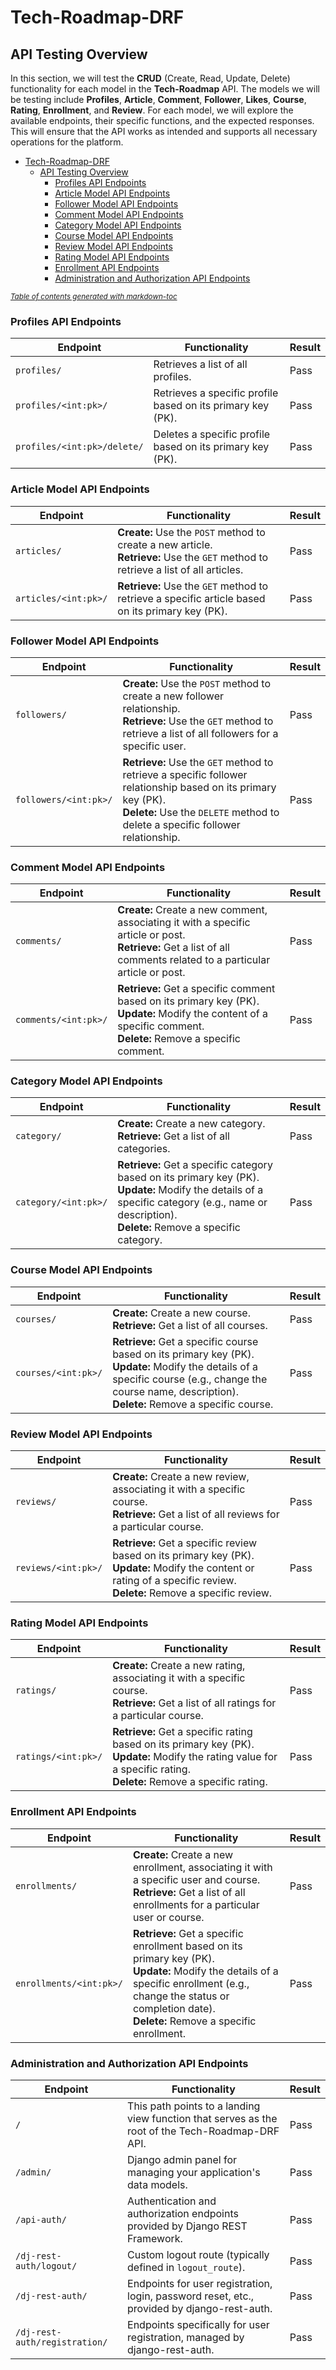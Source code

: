 # Tech-Roadmap-DRF


## API Testing Overview

In this section, we will test the **CRUD** (Create, Read, Update, Delete) functionality for each model in the **Tech-Roadmap** API. The models we will be testing include **Profiles**, **Article**, **Comment**, **Follower**, **Likes**, **Course**, **Rating**, **Enrollment**, and **Review**. For each model, we will explore the available endpoints, their specific functions, and the expected responses. This will ensure that the API works as intended and supports all necessary operations for the platform.


- [Tech-Roadmap-DRF](#tech-roadmap-drf)
  * [API Testing Overview](#api-testing-overview)
    + [Profiles API Endpoints](#profiles-api-endpoints)
    + [Article Model API Endpoints](#article-model-api-endpoints)
    + [Follower Model API Endpoints](#follower-model-api-endpoints)
    + [Comment Model API Endpoints](#comment-model-api-endpoints)
    + [Category Model API Endpoints](#category-model-api-endpoints)
    + [Course Model API Endpoints](#course-model-api-endpoints)
    + [Review Model API Endpoints](#review-model-api-endpoints)
    + [Rating Model API Endpoints](#rating-model-api-endpoints)
    + [Enrollment API Endpoints](#enrollment-api-endpoints)
    + [Administration and Authorization API Endpoints](#administration-and-authorization-api-endpoints)

<small><i><a href='http://ecotrust-canada.github.io/markdown-toc/'>Table of contents generated with markdown-toc</a></i></small>


### Profiles API Endpoints

| Endpoint                     | Functionality                                                    | Result |
|------------------------------|------------------------------------------------------------------|--------|
| `profiles/`                  | Retrieves a list of all profiles.                                | Pass   |
| `profiles/<int:pk>/`         | Retrieves a specific profile based on its primary key (PK).      | Pass   |
| `profiles/<int:pk>/delete/`  | Deletes a specific profile based on its primary key (PK).        | Pass   |


### Article Model API Endpoints

| Endpoint                     | Functionality                                                                                                  | Result |
|------------------------------|----------------------------------------------------------------------------------------------------------------|--------|
| `articles/`                  | **Create:** Use the `POST` method to create a new article.<br>**Retrieve:** Use the `GET` method to retrieve a list of all articles. | Pass   |
| `articles/<int:pk>/`         | **Retrieve:** Use the `GET` method to retrieve a specific article based on its primary key (PK).                 | Pass   |


### Follower Model API Endpoints

| Endpoint                     | Functionality                                                                                                      | Result |
|------------------------------|--------------------------------------------------------------------------------------------------------------------|--------|
| `followers/`                 | **Create:** Use the `POST` method to create a new follower relationship.<br>**Retrieve:** Use the `GET` method to retrieve a list of all followers for a specific user. | Pass   |
| `followers/<int:pk>/`        | **Retrieve:** Use the `GET` method to retrieve a specific follower relationship based on its primary key (PK).<br>**Delete:** Use the `DELETE` method to delete a specific follower relationship. | Pass   |


### Comment Model API Endpoints

| Endpoint                     | Functionality                                                                                                   | Result |
|------------------------------|-----------------------------------------------------------------------------------------------------------------|--------|
| `comments/`                  | **Create:** Create a new comment, associating it with a specific article or post.<br>**Retrieve:** Get a list of all comments related to a particular article or post. | Pass   |
| `comments/<int:pk>/`         | **Retrieve:** Get a specific comment based on its primary key (PK).<br>**Update:** Modify the content of a specific comment.<br>**Delete:** Remove a specific comment. | Pass   |


### Category Model API Endpoints

| Endpoint                     | Functionality                                                                                                    | Result |
|------------------------------|------------------------------------------------------------------------------------------------------------------|--------|
| `category/`                  | **Create:** Create a new category.<br>**Retrieve:** Get a list of all categories.                                 | Pass   |
| `category/<int:pk>/`         | **Retrieve:** Get a specific category based on its primary key (PK).<br>**Update:** Modify the details of a specific category (e.g., name or description).<br>**Delete:** Remove a specific category. | Pass   |


### Course Model API Endpoints

| Endpoint                     | Functionality                                                                                                      | Result |
|------------------------------|--------------------------------------------------------------------------------------------------------------------|--------|
| `courses/`                  | **Create:** Create a new course.<br>**Retrieve:** Get a list of all courses.                                        | Pass   |
| `courses/<int:pk>/`         | **Retrieve:** Get a specific course based on its primary key (PK).<br>**Update:** Modify the details of a specific course (e.g., change the course name, description).<br>**Delete:** Remove a specific course. | Pass   |


### Review Model API Endpoints

| Endpoint                     | Functionality                                                                                                   | Result |
|------------------------------|-----------------------------------------------------------------------------------------------------------------|--------|
| `reviews/`                  | **Create:** Create a new review, associating it with a specific course.<br>**Retrieve:** Get a list of all reviews for a particular course. | Pass   |
| `reviews/<int:pk>/`         | **Retrieve:** Get a specific review based on its primary key (PK).<br>**Update:** Modify the content or rating of a specific review.<br>**Delete:** Remove a specific review. | Pass   |


### Rating Model API Endpoints

| Endpoint                     | Functionality                                                                                                   | Result |
|------------------------------|-----------------------------------------------------------------------------------------------------------------|--------|
| `ratings/`                  | **Create:** Create a new rating, associating it with a specific course.<br>**Retrieve:** Get a list of all ratings for a particular course. | Pass   |
| `ratings/<int:pk>/`         | **Retrieve:** Get a specific rating based on its primary key (PK).<br>**Update:** Modify the rating value for a specific rating.<br>**Delete:** Remove a specific rating. | Pass   |


### Enrollment API Endpoints

| Endpoint                     | Functionality                                                                                                    | Result |
|------------------------------|------------------------------------------------------------------------------------------------------------------|--------|
| `enrollments/`              | **Create:** Create a new enrollment, associating it with a specific user and course.<br>**Retrieve:** Get a list of all enrollments for a particular user or course. | Pass   |
| `enrollments/<int:pk>/`     | **Retrieve:** Get a specific enrollment based on its primary key (PK).<br>**Update:** Modify the details of a specific enrollment (e.g., change the status or completion date).<br>**Delete:** Remove a specific enrollment. | Pass   |


### Administration and Authorization API Endpoints

| Endpoint                        | Functionality                                                                                                    | Result |
|---------------------------------|------------------------------------------------------------------------------------------------------------------|--------|
| `/`                             | This path points to a landing view function that serves as the root of the Tech-Roadmap-DRF API.                 | Pass   |
| `/admin/`                       | Django admin panel for managing your application's data models.                                                  | Pass   |
| `/api-auth/`                    | Authentication and authorization endpoints provided by Django REST Framework.                                   | Pass   |
| `/dj-rest-auth/logout/`         | Custom logout route (typically defined in `logout_route`).                                                        | Pass   |
| `/dj-rest-auth/`                | Endpoints for user registration, login, password reset, etc., provided by django-rest-auth.                      | Pass   |
| `/dj-rest-auth/registration/`   | Endpoints specifically for user registration, managed by django-rest-auth.                                        | Pass   |
